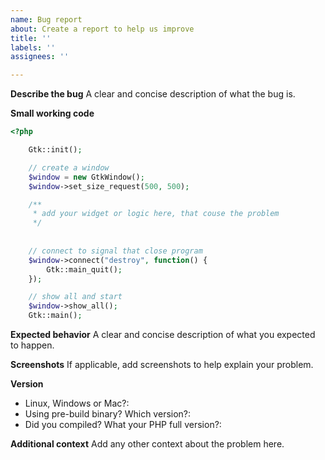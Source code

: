 ```yaml
---
name: Bug report
about: Create a report to help us improve
title: ''
labels: ''
assignees: ''

---
```


**Describe the bug**
A clear and concise description of what the bug is.

**Small working code**
```php
<?php

	Gtk::init();

	// create a window
	$window = new GtkWindow();
	$window->set_size_request(500, 500);

	/**
	 * add your widget or logic here, that couse the problem
	 */
	
	
	// connect to signal that close program
	$window->connect("destroy", function() {
		Gtk::main_quit();
	});

	// show all and start
	$window->show_all();
	Gtk::main();
```

**Expected behavior**
A clear and concise description of what you expected to happen.

**Screenshots**
If applicable, add screenshots to help explain your problem.

**Version**
 - Linux, Windows or Mac?: 
 - Using pre-build binary? Which version?:
 - Did you compiled? What your PHP full version?:

**Additional context**
Add any other context about the problem here.
